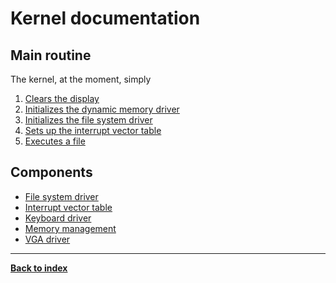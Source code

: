 # Kernel documentation
## Main routine
The kernel, at the moment, simply  
1. [Clears the display](VGA#vga_clear)
2. [Initializes the dynamic memory driver](memory#mem_init)
3. [Initializes the file system driver](PFS#pfs_init)
4. [Sets up the interrupt vector table](IVT#ivt_init)
4. [Executes a file](PFS#pfs_exec)

## Components
* [File system driver](PFS)
* [Interrupt vector table](IVT)
* [Keyboard driver](keyboard)
* [Memory management](memory)
* [VGA driver](VGA)

---
**[Back to index](index)**
